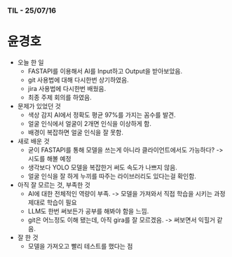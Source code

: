 ### TIL - 25/07/16

# 윤경호

* 오늘 한 일
  * FASTAPI를 이용해서 AI를 Input하고 Output을 받아보았음.
  * git 사용법에 대해 다시한번 상기하였음.
  * jira 사용법에 다시한번 배웠음.
  * 최종 주제 회의를 하였음.
* 문제가 있었던 것
  * 색상 감지 AI에서 정확도 평균 97%를 가지는 꼼수를 발견.
  * 얼굴 인식에서 얼굴이 2개면 인식을 이상하게 함.
  * 배경이 복잡하면 얼굴 인식을 잘 못함.
* 새로 배운 것
  * 굳이 FASTAPI를 통해 모델을 쓰는게 아니라 클라이언트에서도 가능하다? -> 시도를 해볼 예정
  * 생각보다 YOLO 모델을 복잡한거 써도 속도가 나쁘지 않음.
  * 얼굴 인식을 잘 하게 누끼를 따주는 라이브러리도 있다는걸 확인함.
* 아직 잘 모르는 것, 부족한 것
  * AI에 대한 전체적인 역량이 부족. -> 모델을 가져와서 직접 학습을 시키는 과정 제대로 학습이 필요
  * LLM도 한번 써보든가 공부를 해봐야 함을 느낌.
  * git은 어느정도 이해 됐는데, 아직 gira를 잘 모르겠음. -> 써보면서 익힐거 같음.
* 잘 한 것
  * 모델을 가져오고 빨리 테스트를 했다는 점